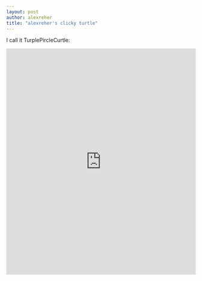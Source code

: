 ```yaml
---
layout: post
author: alexreher
title: "alexreher's clicky turtle"
---
```


I call it TurplePircleCurtle:

<iframe src="https://trinket.io/embed/python/ba6ee402e7" width="100%" height="600" frameborder="0" marginwidth="0" marginheight="0" allowfullscreen></iframe>
